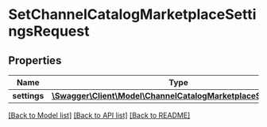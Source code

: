 # SetChannelCatalogMarketplaceSettingsRequest

## Properties
Name | Type | Description | Notes
------------ | ------------- | ------------- | -------------
**settings** | [**\Swagger\Client\Model\ChannelCatalogMarketplaceSettingArray**](ChannelCatalogMarketplaceSettingArray.md) |  | 

[[Back to Model list]](../README.md#documentation-for-models) [[Back to API list]](../README.md#documentation-for-api-endpoints) [[Back to README]](../README.md)


